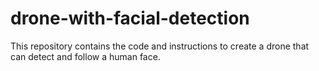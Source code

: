 # drone-with-facial-detection
This repository contains the code and instructions to create a drone that can detect and follow a human face. 
